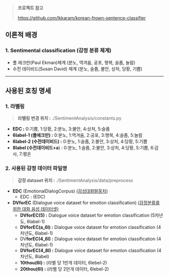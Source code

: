 > **프로젝트 참고**
> 
> 
> https://github.com/lkkaram/korean-frown-sentence-classifier
> 

## 이론적 배경

### 1. Sentimental classification (감정 분류 체계)

- 폴 에크만(Paul Ekman)체계
(분노, 역겨움, 공포, 행복, 슬픔, 놀람)
- 수전 데이비드(Susan David) 체계
(분노, 슬픔, 불안, 상처, 당황, 기쁨)






---
## 사용된 호칭 명세

### 1. 라벨링

> **라벨링 변경 위치 :** ./SentimentAnalysis/constants.py
> 
- **EDC :** 0:기쁨, 1:당황, 2:분노, 3:불안, 4:상처, 5:슬픔
- **6label-1 (폴에크만) :** 0:분노, 1:역겨움, 2:공포, 3:행복, 4:슬픔, 5:놀람
- **6label-2 (수전데이비드) :** 0:분노, 1:슬픔, 2:불안, 3:상처, 4:당황, 5:기쁨
- **8label (수전데이비드+a**) : 0:분노, 1:슬픔, 2:불안, 3:상처, 4:당황, 5:기쁨, 6:감사, 7:평온




### 2. 사용된 감정 데이터 파일명

> **감정 dataset 위치 :** ./SentimentAnalysis/data/preprocess
> 
- **EDC** (EmotionalDialogCorpus)
[(감성대화말뭉치)](https://aihub.or.kr/aihubdata/data/view.do?currMenu=&topMenu=&aihubDataSe=data&dataSetSn=86)
    - EDC : (EDC)
- **DVforEC** (Dialogue voice dataset for emotion classification)
[(감정분류를 위한 대화 음성 데이터셋)](https://aihub.or.kr/aihubdata/data/view.do?currMenu=115&topMenu=100&dataSetSn=263)
    - **DVforEC(5) :** Dialogue voice dataset for emotion classification (5차년도, 6label-1)
    - **DVforEC(a_6l) :** Dialogue voice dataset for emotion classification (4차년도, 6label-1)
    - DV**forEC(4_6l) :** Dialogue voice dataset for emotion classification (4차년도, 6label-1)
    - **DVforEC(4_8l) :** Dialogue voice dataset for emotion classification (4차년도, 8label)
    - **10thou(6l) :** (라벨 당 1만개 데이터, 6lebel-2)
    - **20thou(6l) :** (라벨 당 2만개 데이터, 6lebel-2)
